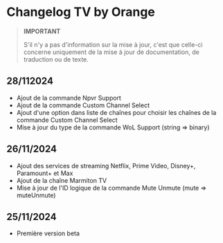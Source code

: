 # Changelog TV by Orange

> **IMPORTANT**
>
> S'il n'y a pas d'information sur la mise à jour, c'est que celle-ci concerne uniquement de la mise à jour de documentation, de traduction ou de texte.

## 28/112024

- Ajout de la commande Npvr Support
- Ajout de la commande Custom Channel Select
- Ajout d'une option dans liste de chaînes pour choisir les chaînes de la commande Custom Channel Select
- Mise à jour du type de la commande WoL Support (string => binary)

## 26/11/2024

- Ajout des services de streaming Netflix, Prime Video, Disney+, Paramount+ et Max
- Ajout de la chaîne Marmiton TV
- Mise à jour de l'ID logique de la commande Mute Unmute (mute => muteUnmute)

## 25/11/2024

- Première version beta